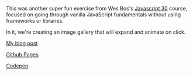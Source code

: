 This was another super fun exercise from Wes Bos's [Javascript 30](https://javascript30.com) course, focused on going through vanilla JavaScript fundamentals without using frameworks or libraries.

In it, we're creating an image gallery that will expand and animate on click.

[My blog post](http://yongclee.com/flex-panels-gallery/)

[Github Pages](https://whyohengee.github.io/flexpanelsgallery/)

[Codepen](https://codepen.io/whyohengee/pen/gzZaro?editors=0100)